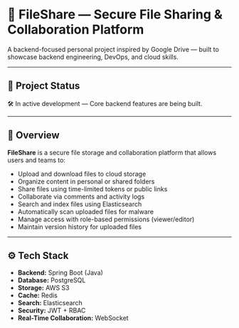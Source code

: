 # 💾 FileShare — Secure File Sharing & Collaboration Platform

A backend-focused personal project inspired by Google Drive — built to showcase backend engineering, DevOps, and cloud skills.

---

## 🚧 Project Status
🛠️ In active development — Core backend features are being built.  

---

## 🌟 Overview

**FileShare** is a secure file storage and collaboration platform that allows users and teams to:
- Upload and download files to cloud storage
- Organize content in personal or shared folders
- Share files using time-limited tokens or public links
- Collaborate via comments and activity logs
- Search and index files using Elasticsearch  
- Automatically scan uploaded files for malware
- Manage access with role-based permissions (viewer/editor)
- Maintain version history for uploaded files

---

## ⚙️ Tech Stack

- **Backend:** Spring Boot (Java)  
- **Database:** PostgreSQL  
- **Storage:** AWS S3  
- **Cache:** Redis  
- **Search:** Elasticsearch  
- **Security:** JWT + RBAC  
- **Real-Time Collaboration:** WebSocket
